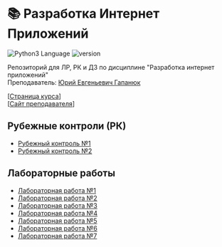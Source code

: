 # 📚 Разработка Интернет Приложений 
<img src="https://img.shields.io/badge/language%20-python-blue" alt="Python3 Language"> <img src="https://img.shields.io/badge/python-v3.8.5-blue" alt="version">

Репозиторий для ЛР, РК и ДЗ по дисциплине "Разработка интернет приложений"    
Преподаватель: [Юрий Евгеньевич Гапанюк](http://iu5.bmstu.ru/user/profile.php?id=5)

[[Страница курса](https://github.com/iu5team/iu5web-fall-2020)]     
[[Сайт преподавателя](https://ugapanyuk.github.io)]

## Рубежные контроли (РК)
* [Рубежный контроль №1](https://github.com/tr0llex/RIP-Labs/tree/main/RK1)
* [Рубежный контроль №2](https://github.com/tr0llex/RIP-Labs/tree/main/RK2)

## Лабораторные работы
* [Лабораторная работа №1](https://github.com/tr0llex/RIP-Labs/tree/main/Lab1)
* [Лабораторная работа №2](https://github.com/tr0llex/RIP-Labs/tree/main/Lab2)
* [Лабораторная работа №3](https://github.com/tr0llex/RIP-Labs/tree/main/Lab3)
* [Лабораторная работа №4](https://github.com/tr0llex/RIP-Labs/tree/main/Lab4)
* [Лабораторная работа №5](https://github.com/tr0llex/RIP-Labs/tree/main/Lab5)
* [Лабораторная работа №6](https://github.com/tr0llex/RIP-Labs/tree/main/Lab6)
* [Лабораторная работа №7](https://github.com/tr0llex/RIP-Labs/tree/main/Lab7)
